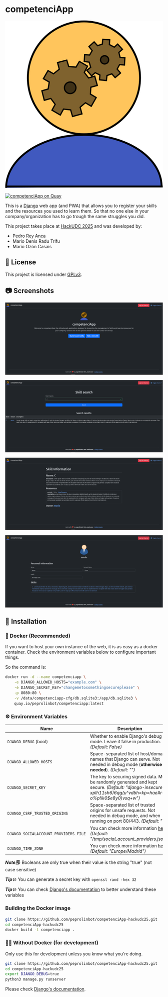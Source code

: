 # competenciApp

![competenciApp logo](main/static/main/img/logo.svg)

[![competenciApp on Quay](https://quay.io/repository/peprolinbot/competenciapp/status "competenciapp on Quay")](https://quay.io/repository/peprolinbot/competenciapp)

This is a [Django](https://www.djangoproject.com/) web app (and PWA) that allows you to register your skills and the resources you used to learn them. So that no one else in your company/organization has to go trough the same struggles you did.

This project takes place at [HackUDC 2025](https://hackudc.gpul.org) and was developed by:

- Pedro Rey Anca
- Mario Denis Radu Trifu
- Mario Ozón Casais

## 📝 License

This project is licensed under [GPLv3](https://www.gnu.org/licenses/gpl-3.0.html).

## 📷 Screenshots

![Index page screenshot](screenshots/index.png)

![Skill search page screenshot](screenshots/skill_search.png)

![Skill info page screenshot](screenshots/skill_info.png)

![User info page screenshot](screenshots/user_info.png)

## 🔧 Installation

### 🐳 Docker (Recommended)

If you want to host your own instance of the web, it is as easy as a docker container. Check the environment variables below to configure important things.

So the command is:
 
```bash
docker run -d --name competenciapp \
    -e DJANGO_ALLOWED_HOSTS="example.com" \
    -e DJANGO_SECRET_KEY="changemetosomethingsecureplease" \
    -p 8080:80 \
    -v /data/competenciapp-cfg/db.sqlite3:/app/db.sqlite3 \
    quay.io/peprolinbot/competenciapp:latest
```

### ⚙️ Environment Variables

| Name                     | Description |
|--------------------------|-------------|
| `DJANGO_DEBUG` (bool)    | Whether to enable Django's debug mode. Leave it false in production. _(Default: False)_ |
| `DJANGO_ALLOWED_HOSTS` | Space-separated list of host/domain names that Django can serve. Not needed in debug mode (**otherwise is needed**). _(Default: "")_ |
| `DJANGO_SECRET_KEY`  |  The key to securing signed data. Must be randomly generated and kept secure. _(Default: "django-insecure-xplh11sh6)6qg(u^vdbh=*kp=hae*#r-o%p!ik0$e8y0)vsq+w")_ |
| `DJANGO_CSRF_TRUSTED_ORIGINS` | Space-separated list of trusted origins for unsafe requests. Not needed in debug mode, and when running on port 80/443. _(Default: "")_ |
| `DJANGO_SOCIALACCOUNT_PROVIDERS_FILE` | You can check more information [here](https://docs.allauth.org/en/dev/socialaccount/provider_configuration.html) _(Default: "/tmp/social_account_providers.json")_ |
| `DJANGO_TIME_ZONE`  |  You can check more information [here](https://docs.djangoproject.com/en/5.1/ref/settings/#:~:text=TIME_ZONE) _(Default: "Europe/Madrid")_ |

_**Note🗒️:**_ Booleans are only true when their value is the string "true" (not case sensitive)

_**Tip💡:**_ You can generate a secret key with `openssl rand -hex 32`

_**Tip💡:**_ You can check [Django's documentation](https://docs.djangoproject.com/en/5.1/) to better understand these variables

### Building the Docker image

```bash
git clone https://github.com/peprolinbot/competenciApp-hackudc25.git
cd competenciApp-hackudc25
docker build -t competenciapp .
```

### 💪🏻 Without Docker (for development)

Only use this for development unless you know what you're doing.

```bash
git clone https://github.com/peprolinbot/competenciApp-hackudc25.git
cd competenciApp-hackudc25
export DJANGO_DEBUG=true
python3 manage.py runserver
```

Please check [Django's documentation](https://docs.djangoproject.com/en/5.1).
